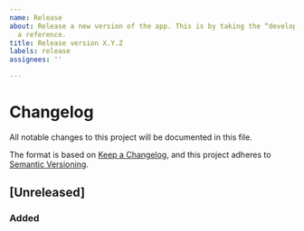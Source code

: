 ```yaml
---
name: Release
about: Release a new version of the app. This is by taking the “develop” branch as
  a reference.
title: Release version X.Y.Z
labels: release
assignees: ''

---
```


# Changelog
All notable changes to this project will be documented in this file.

The format is based on [Keep a Changelog](https://keepachangelog.com/en/1.0.0/),
and this project adheres to [Semantic Versioning](https://semver.org/spec/v2.0.0.html).

## [Unreleased]

### Added

